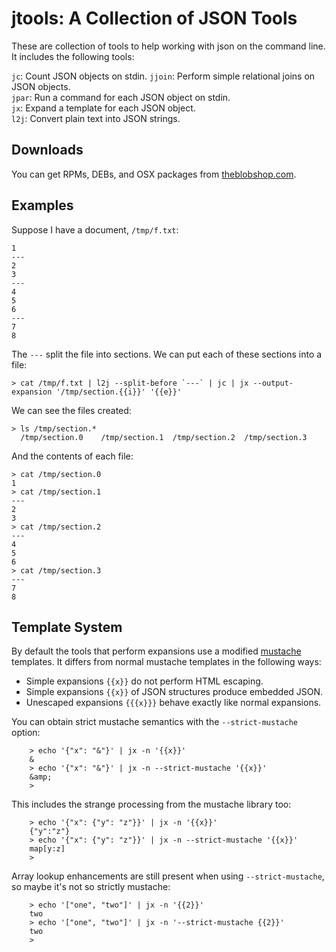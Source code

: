 jtools: A Collection of JSON Tools
==================================

These are collection of tools to help working with json on the
command line. It includes the following tools:

`jc`: Count JSON objects on stdin.
`jjoin`: Perform simple relational joins on JSON objects.  
`jpar`: Run a command for each JSON object on stdin.  
`jx`: Expand a template for each JSON object.  
`l2j`: Convert plain text into JSON strings.


Downloads
---------
You can get RPMs, DEBs, and OSX packages from [theblobshop.com](https://www.theblobshop.com/downloads/jtools).


Examples
--------
Suppose I have a document, `/tmp/f.txt`:
```
1
---
2
3
---
4
5
6
---
7
8
```

The `---` split the file into sections.  We can put each of these sections into a file:

```
> cat /tmp/f.txt | l2j --split-before `---` | jc | jx --output-expansion '/tmp/section.{{i}}' '{{e}}'
```

We can see the files created:
```
> ls /tmp/section.*
  /tmp/section.0	/tmp/section.1	/tmp/section.2	/tmp/section.3
```

And the contents of each file:

```
> cat /tmp/section.0
1
> cat /tmp/section.1
---
2
3
> cat /tmp/section.2
---
4
5
6
> cat /tmp/section.3
---
7
8
```

Template System
---------------

By default the tools that perform expansions use a modified [mustache](https://mustache.github.io/) templates.
It differs from normal mustache templates in the following ways:

 * Simple expansions `{{x}}` do not perform HTML escaping.
 * Simple expansions `{{x}}` of JSON structures produce embedded JSON.
 * Unescaped expansions `{{{x}}}` behave exactly like normal expansions.

You can obtain strict mustache semantics with the `--strict-mustache` option:

        > echo '{"x": "&"}' | jx -n '{{x}}'
        &
        > echo '{"x": "&"}' | jx -n --strict-mustache '{{x}}'
        &amp;
        >

This includes the strange processing from the mustache library too:

        > echo '{"x": {"y": "z"}}' | jx -n '{{x}}'
        {"y":"z"}
        > echo '{"x": {"y": "z"}}' | jx -n --strict-mustache '{{x}}'
        map[y:z]
        >

Array lookup enhancements are still present when using `--strict-mustache`, so
maybe it's not so strictly mustache:

        > echo '["one", "two"]' | jx -n '{{2}}'
        two
        > echo '["one", "two"]' | jx -n '--strict-mustache {{2}}'
        two
        >

